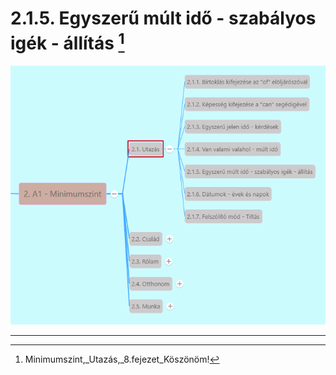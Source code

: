 # 2.1.5. Egyszerű múlt idő - szabályos igék - állítás [^1]

![2.1](images/2.1.png)

---
[^1]: Minimumszint,_Utazás,_8.fejezet_Köszönöm! 